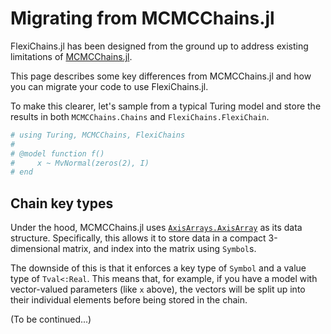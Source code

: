 # Migrating from MCMCChains.jl

FlexiChains.jl has been designed from the ground up to address existing limitations of [MCMCChains.jl](https://github.com/TuringLang/MCMCChains.jl).

This page describes some key differences from MCMCChains.jl and how you can migrate your code to use FlexiChains.jl.

To make this clearer, let's sample from a typical Turing model and store the results in both `MCMCChains.Chains` and `FlexiChains.FlexiChain`.

```julia
# using Turing, MCMCChains, FlexiChains
# 
# @model function f()
#     x ~ MvNormal(zeros(2), I)
# end
```

## Chain key types

Under the hood, MCMCChains.jl uses [`AxisArrays.AxisArray`](https://github.com/JuliaArrays/AxisArrays.jl/) as its data structure.
Specifically, this allows it to store data in a compact 3-dimensional matrix, and index into the matrix using `Symbol`s.

The downside of this is that it enforces a key type of `Symbol` and a value type of `Tval<:Real`.
This means that, for example, if you have a model with vector-valued parameters (like `x` above), the vectors will be split up into their individual elements before being stored in the chain.

(To be continued...)

